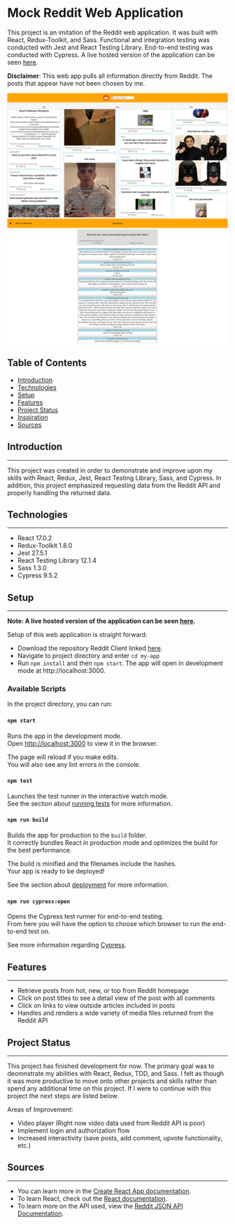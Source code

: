 # Mock Reddit Web Application

This project is an imitation of the Reddit web application. It was built with React, Redux-Toolkit, and Sass. Functional and integration testing was conducted with Jest and React Testing Library. End-to-end testing was conducted with Cypress. A live hosted version of the application can be seen [here](https://tangerine-dango-2a2c01.netlify.app).

**Disclaimer**: This web app pulls all information directly from Reddit. The posts that appear have not been chosen by me.

![Mock Reddit Homepage](./src//media/appScreenshot.png)
![Mock Post Comments](./src//media//commentScreenshot.png)

## Table of Contents

- [Introduction](#introduction)
- [Technologies](#technologies)
- [Setup](#setup)
- [Features](#features)
- [Project Status](#project-status)
- [Inspiration](#inspiration)
- [Sources](#sources)

## Introduction

---

This project was created in order to demonstrate and improve upon my skills with React, Redux, Jest, React Testing Library, Sass, and Cypress. In addition, this project emphasized requesting data from the Reddit API and properly handling the returned data.

## Technologies

---

- React 17.0.2
- Redux-Toolkit 1.8.0
- Jest 27.5.1
- React Testing Library 12.1.4
- Sass 1.3.0
- Cypress 9.5.2

## Setup

---

**Note: A live hosted version of the application can be seen [here](https://tangerine-dango-2a2c01.netlify.app).**

Setup of this web application is straight forward:

- Download the repository Reddit Client linked [here](https://github.com/mattlaux/RedditClient).
- Navigate to project directory and enter `cd my-app`
- Run `npm install` and then `npm start`. The app will open in development mode at http://localhost:3000.

### Available Scripts

In the project directory, you can run:

#### `npm start`

Runs the app in the development mode.<br />
Open [http://localhost:3000](http://localhost:3000) to view it in the browser.

The page will reload if you make edits.<br />
You will also see any lint errors in the console.

#### `npm test`

Launches the test runner in the interactive watch mode.<br />
See the section about [running tests](https://facebook.github.io/create-react-app/docs/running-tests) for more information.

#### `npm run build`

Builds the app for production to the `build` folder.<br />
It correctly bundles React in production mode and optimizes the build for the best performance.

The build is minified and the filenames include the hashes.<br />
Your app is ready to be deployed!

See the section about [deployment](https://facebook.github.io/create-react-app/docs/deployment) for more information.

#### `npm run cypress:open`

Opens the Cypress test runner for end-to-end testing.<br />
From here you will have the option to choose which browser to run the end-to-end test on.

See more information regarding [Cypress](https://www.cypress.io).

## Features

---

- Retrieve posts from hot, new, or top from Reddit homepage
- Click on post titles to see a detail view of the post with all comments
- Click on links to view outside articles included in posts
- Handles and renders a wide variety of media files returned from the Reddit API

## Project Status

---

This project has finished development for now. The primary goal was to deomnstrate my abilities with React, Redux, TDD, and Sass. I felt as though it was more productive to move onto other projects and skills rather than spend any additional time on this project. If I were to continue with this project the next steps are listed below.

Areas of Improvement:

- Video player (Right now video data used from Reddit API is poor)
- Implement login and authorization flow
- Increased interactivity (save posts, add comment, upvote functionality, etc.)

## Sources

---

- You can learn more in the [Create React App documentation](https://facebook.github.io/create-react-app/docs/getting-started).
- To learn React, check out the [React documentation](https://reactjs.org/).
- To learn more on the API used, view the [Reddit JSON API Documentation](https://github.com/reddit-archive/reddit/wiki/JSON).
